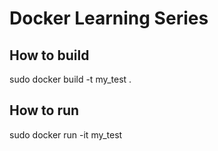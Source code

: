 # Docker Learning Series

## How to build
sudo docker build -t my_test .

## How to run
sudo docker run -it  my_test
